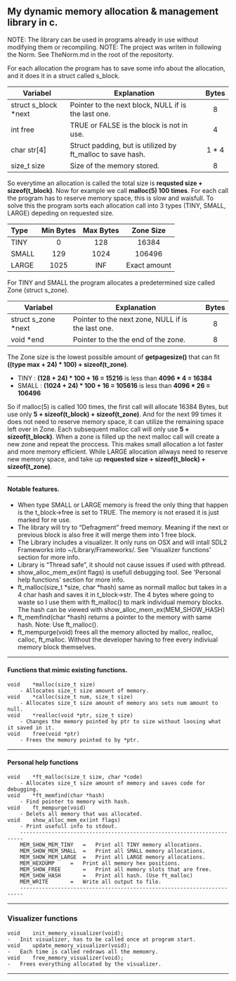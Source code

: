 
##	My dynamic memory allocation & management library in c.

NOTE: The library can be used in programs already in use without modifying them or recompiling.
NOTE: The project was writen in following the Norm. See TheNorm.md in the root of the repositorty.

For each allocation the program has to save some info about the allocation, and it does it in a struct called s_block.

|Variabel				|Explanation												|Bytes	|
|---					|---														|:---:	|
|struct s_block *next	|Pointer to the next block, NULL if is the last one.		|	8	|
|int free				|TRUE or FALSE is the block is not in use.					|4		|
|char str[4]			|Struct padding, but is utilized by ft_malloc to save hash.	|1 * 4	|
|size_t size			|Size of the memory stored.									|8		|

So everytime an allocation is called the total size is __requsted size + sizeof(t_block)__.
Now for example we call __malloc(5) 100 times__.
For each call the program has to reserve memory space, this is slow and waisfull.
To solve this the program sorts each allocation call into 3 types (TINY, SMALL, LARGE) depeding on requested size.

|Type			|	Min Bytes	|	Max Bytes	|	Zone Size	|
|:--------------|:-------------:|:-------------:|:-------------:|
|	TINY		|	0			|		128		|	16384		|
|	SMALL		|	129			|		1024	|	106496		|
|	LARGE		|	1025		|		INF		|	Exact amount|

For TINY and SMALL the program allocates a predetermined size called Zone (struct s_zone).

|Variabel				|Explanation												|Bytes	|
|---					|---														|:---:	|
|struct s_zone *next	|Pointer to the next zone, NULL if is the last one.			|	8	|
|void *end				|Pointer to the the end of the zone.						|	8	|

The Zone size is the lowest possible amount of __getpagesize()__ that can fit __((type max + 24) * 100) + sizeof(t_zone)__.
-	TINY : **(128 + 24) * 100 + 16 = 15216** is less than **4096 * 4 = 16384**
-	SMALL : **(1024 + 24) * 100 + 16 = 105616** is less than **4096 * 26 = 106496**


So if malloc(5) is called 100 times, the first call will allocate 16384 Bytes, but use only __5 + sizeof(t_block) + sizeof(t_zone)__.
And for the next 99 times it does not need to reserve memory space, it can utilize the remaining space left over in Zone.
Each subsequent malloc call will only use __5 + sizeof(t_block)__.
When a zone is filled up the next malloc call will create a new zone and repeat the proccess.
This makes small allocation a lot faster and more memory efficient.
While LARGE allocation allways need to reserve new memory space, and take up __requested size + sizeof(t_block) + sizeof(t_zone)__.

---
#### Notable features.

-	When type SMALL or LARGE memory is freed the only thing that happen is the t_block->free is set to TRUE.
	The memory is not erased it is just marked for re use.
-	The library will try to “Defragment” freed memory. Meaning if the next or previous block is also
	free it will merge them into 1 free block.
-	The Library includes a visualizer. It only runs on OSX and will intall SDL2 Frameworks into ~/Library/Frameworks/.
	See 'Visualizer functions' section for more info.
-	Library is “Thread safe”, it should not cause issues if used with pthread.
-	show_alloc_mem_ex(int flags) is usefull debugging tool. See 'Personal help functions' section for more info.
-	ft_malloc(size_t *size, char *hash) same as normall malloc but takes in a 4 char hash and saves it in t_block->str.
	The 4 bytes where going to waste so I use them with ft_malloc() to mark individual memory blocks.
	The hash can be viewed with	show_alloc_mem_ex(MEM_SHOW_HASH)
-	ft_memfind(char *hash) returns a pointer to the memory with same hash. Note: Use ft_malloc().
-	ft_mempurge(void) frees all the memory allocted by malloc, realloc, calloc, ft_malloc.
	Without the developer having to free every indiviual memory block themselves.

---
####	Functions that mimic existing functions.
	void	*malloc(size_t size)
		- Allocates size_t size amount of memory.
	void	*calloc(size_t num, size_t size)
		- Allocates size_t size amount of memory ans sets num amount to null.
	void	*realloc(void *ptr, size_t size)
		- Changes the memory pointed by ptr to size without loosing what it saved in it.
	void	free(void *ptr)
		- Frees the memory pointed to by *ptr.
---
####	Personal help functions
	void	*ft_malloc(size_t size, char *code)
		- Allocates size_t size amount of memory and saves code for debugging.
	void	*ft_memfind(char *hash)
		- Find pointer to memory with hash.
	void	ft_mempurge(void)
		- Delets all memory that was allocated.
	void	show_alloc_mem_ex(int flags)
		- Print usefull info to stdout.
		-----------------------------------------------------------------------
		MEM_SHOW_MEM_TINY	=	Print all TINY memory allocations.	
		MEM_SHOW_MEM_SMALL	=	Print all SMALL memory allocations.
		MEM_SHOW_MEM_LARGE	=	Print all LARGE memory allocations.
		MEM_HEXDUMP		=	Print all memory hex positions.	
		MEM_SHOW_FREE		=	Print all memory slots that are free.
		MEM_SHOW_HASH		=	Print all hash. (Use ft_malloc)	
		MEM_WRITE		=	Write all output to file.			
		-----------------------------------------------------------------------

---
###		Visualizer functions
	void	init_memory_visualizer(void);
	-	Init visualizer, has to be called once at program start.
	void	update_memory_visualizer(void);
	-	Each time is called redraws all the memomry.
	void	free_memory_visualizer(void);
	-	Frees everything allocated by the visualizer.
---
